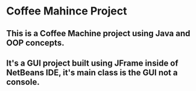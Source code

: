 # Coffee Mahince Project
## This is a Coffee Machine project using Java and OOP concepts.
## It's a GUI project built using JFrame inside of NetBeans IDE, it's main class is the GUI not a console.
